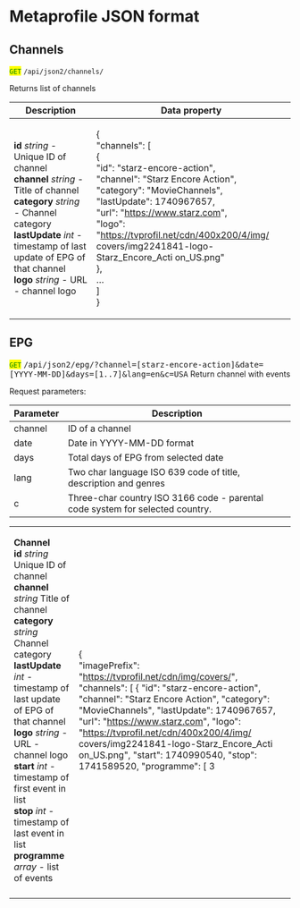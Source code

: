 # Metaprofile JSON format

## Channels

<mark style="color:green;">`GET`</mark> `/api/json2/channels/`

Returns list of channels

| Description                                                                                                                                                                                                                                                                                                                                                  | Data property                                                                                                                                                                                                                                                                                                                                                                                                                                       |
| ------------------------------------------------------------------------------------------------------------------------------------------------------------------------------------------------------------------------------------------------------------------------------------------------------------------------------------------------------------ | --------------------------------------------------------------------------------------------------------------------------------------------------------------------------------------------------------------------------------------------------------------------------------------------------------------------------------------------------------------------------------------------------------------------------------------------------- |
| <p><strong>id</strong> <em>string</em> - Unique ID of channel <br><strong>channel</strong> <em>string -</em> Title of channel <br><strong>category</strong> <em>string -</em> Channel category <strong>lastUpdate</strong> <em>int</em> - timestamp of last update of EPG of that channel <br><strong>logo</strong> <em>string</em> - URL - channel logo</p> | <p>{ <br>    "channels": [ <br>        { <br>            "id": "starz-encore-action", <br>            "channel": "Starz Encore Action", <br>            "category": "MovieChannels", <br>            "lastUpdate": 1740967657, <br>            "url": "https://www.starz.com", <br>            "logo": "https://tvprofil.net/cdn/400x200/4/img/ covers/img2241841-logo-Starz_Encore_Acti on_US.png"<br>         },<br>        … <br>    ] <br>}</p> |

## EPG

<mark style="color:green;">`GET`</mark> <kbd>/api/json2/epg/?channel=\[starz-encore-action]\&date=\[YYYY-MM-DD]\&days=\[1..7]\&lang=en\&c=USA</kbd>  Return channel with events&#x20;

Request parameters:

| Parameter | Description                                                                   |
| --------- | ----------------------------------------------------------------------------- |
| channel   | ID of a channel                                                               |
| date      | Date in YYYY-MM-DD format                                                     |
| days      | Total days of EPG from selected date                                          |
| lang      | Two char language ISO 639 code of title, description and genres               |
| c         | Three-char country ISO 3166 code - parental code system for selected country. |

|                                                                                                                                                                                                                                                                                                                                                                                                                                                                                                                                                                                                          |                                                                                                                                                                                                                                                                                                                                                                                                                       |
| -------------------------------------------------------------------------------------------------------------------------------------------------------------------------------------------------------------------------------------------------------------------------------------------------------------------------------------------------------------------------------------------------------------------------------------------------------------------------------------------------------------------------------------------------------------------------------------------------------- | --------------------------------------------------------------------------------------------------------------------------------------------------------------------------------------------------------------------------------------------------------------------------------------------------------------------------------------------------------------------------------------------------------------------- |
| <p><strong>Channel</strong><br><strong>id</strong> <em>string</em> Unique ID of channel<br><strong>channel</strong> <em>string</em> Title of channel <br><strong>category</strong> <em>string</em> Channel category <br><strong>lastUpdate</strong> <em>int</em> - timestamp of last update of EPG of that channel <br><strong>logo</strong> <em>string</em> - URL - channel logo <br><strong>start</strong> <em>int</em> - timestamp of first event in list <br><strong>stop</strong> <em>int</em> - timestamp of last event in list <br><strong>programme</strong> <em>array</em> - list of events</p> | <p>{ <br>    "imagePrefix": <br>    "https://tvprofil.net/cdn/img/covers/", "channels": [ { "id": "starz-encore-action", "channel": "Starz Encore Action", "category": "MovieChannels", "lastUpdate": 1740967657, "url": "https://www.starz.com", "logo": "https://tvprofil.net/cdn/400x200/4/img/ covers/img2241841-logo-Starz_Encore_Acti on_US.png", "start": 1740990540, "stop": 1741589520, "programme": [ 3</p> |
|                                                                                                                                                                                                                                                                                                                                                                                                                                                                                                                                                                                                          |                                                                                                                                                                                                                                                                                                                                                                                                                       |





